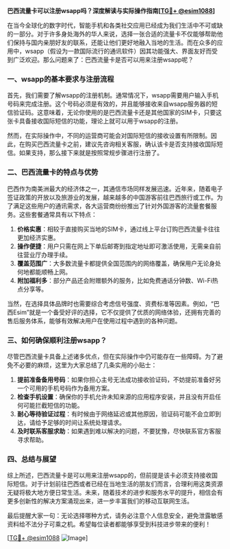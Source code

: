 **巴西流量卡可以注册wsapp吗？深度解读与实际操作指南[[TG💪+ @esim1088](https://t.me/s/esim1088)]**

在当今全球化的数字时代，智能手机和各类社交应用已经成为我们生活中不可或缺的一部分。对于许多身处海外的华人来说，选择一张合适的流量卡不仅能够帮助他们保持与国内亲朋好友的联系，还能让他们更好地融入当地的生活。而在众多的应用中，wsapp（假设为一款国际流行的通讯软件）因其功能强大、界面友好而受到广泛欢迎。那么问题来了：巴西流量卡是否可以用来注册wsapp呢？

### 一、wsapp的基本要求与注册流程

首先，我们需要了解wsapp的注册机制。通常情况下，wsapp需要用户输入手机号码来完成注册。这个号码必须是有效的，并且能够接收来自wsapp服务器的短信验证码。这意味着，无论你使用的是巴西流量卡还是其他国家的SIM卡，只要这张卡具备接收国际短信的功能，理论上就可以用于wsapp的注册。

然而，在实际操作中，不同的运营商可能会对国际短信的接收设置有所限制。因此，在购买巴西流量卡之前，建议先咨询相关客服，确认该卡是否支持接收国际短信。如果支持，那么接下来就是按照常规步骤进行注册了。

### 二、巴西流量卡的特点与优势

巴西作为南美洲最大的经济体之一，其通信市场同样发展迅速。近年来，随着电子签证政策的开放以及旅游业的发展，越来越多的中国游客前往巴西旅行或工作。为了满足这些用户的通讯需求，各大运营商纷纷推出了针对外国游客的流量套餐服务。这些套餐通常具有以下特点：

1. **价格实惠**：相较于直接购买当地的SIM卡，通过线上平台订购巴西流量卡往往更加经济实惠。
2. **操作便捷**：用户只需在网上下单后邮寄到指定地址即可激活使用，无需亲自前往营业厅办理手续。
3. **覆盖范围广**：大多数流量卡都提供全国范围内的网络覆盖，确保用户无论身处何地都能顺畅上网。
4. **附加福利多**：部分产品还会附赠额外的服务，比如免费通话分钟数、Wi-Fi热点分享等。

当然，在选择具体品牌时也需要综合考虑信号强度、资费标准等因素。例如，“巴西Esim”就是一个备受好评的选择，它不仅提供了优质的网络体验，还拥有完善的售后服务体系，能够有效解决用户在使用过程中遇到的各种问题。

### 三、如何确保顺利注册wsapp？

尽管巴西流量卡具备上述诸多优点，但在实际操作中仍可能存在一些障碍。为了避免不必要的麻烦，这里为大家总结了几条实用的小贴士：

1. **提前准备备用号码**：如果你担心主号无法成功接收验证码，不妨提前准备好另一个可用的手机号码作为备用方案。
2. **检查手机设置**：确保你的手机允许未知来源的应用程序安装，并且没有开启任何可能拦截短信的功能。
3. **耐心等待验证过程**：有时候由于网络延迟或其他原因，验证码可能不会立即到达，请给予足够的时间让系统处理请求。
4. **及时联系客服求助**：如果遇到难以解决的问题，不要犹豫，尽快联系官方客服寻求帮助。

### 四、总结与展望

综上所述，巴西流量卡是可以用来注册wsapp的，但前提是该卡必须支持接收国际短信。对于计划前往巴西或者已经在当地生活的朋友们而言，合理利用这类资源无疑将极大地方便日常生活。未来，随着技术的进步和服务水平的提升，相信会有更多创新性的解决方案涌现出来，进一步丰富我们的移动互联网生活。

最后提醒大家一句：无论选择哪种方式，请务必注意个人信息安全，避免泄露敏感资料给不法分子可乘之机。希望每位读者都能够享受到科技进步带来的便利！

[[TG💪+ @esim1088](https://t.me/s/esim1088) ![Image](https://i.postimg.cc/4NQfJmqS/Snipaste-2025-05-13-00-14-12.png)]